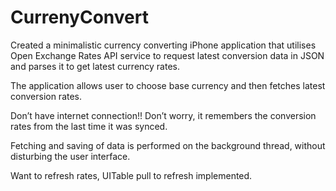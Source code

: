 # CurrenyConvert
Created a minimalistic currency converting iPhone application that utilises Open Exchange Rates API service to request latest conversion data in JSON and parses it to get latest currency rates.

The application allows user to choose base currency and then fetches latest conversion rates.

Don’t have internet connection!! Don’t worry, it remembers the conversion rates from the last time it was synced.

Fetching and saving of data is performed on the background thread, without disturbing the user interface.

Want to refresh rates, UITable pull to refresh implemented.
